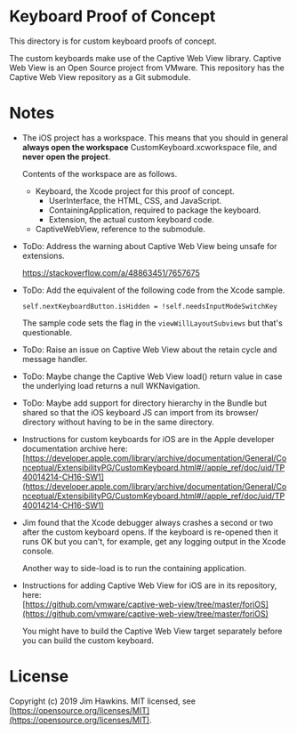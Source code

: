 Keyboard Proof of Concept
=========================
This directory is for custom keyboard proofs of concept.

The custom keyboards make use of the Captive Web View library. Captive Web View
is an Open Source project from VMware. This repository has the Captive Web View
repository as a Git submodule.

Notes
=====
-   The iOS project has a workspace. This means that you should in general
    **always open the workspace** CustomKeyboard.xcworkspace file, and **never
    open the project**.

    Contents of the workspace are as follows.

    -   Keyboard, the Xcode project for this proof of concept.
        -   UserInterface, the HTML, CSS, and JavaScript.
        -   ContainingApplication, required to package the keyboard.
        -   Extension, the actual custom keyboard code.
    -   CaptiveWebView, reference to the submodule.

-   ToDo: Address the warning about Captive Web View being unsafe for
    extensions.

    https://stackoverflow.com/a/48863451/7657675

-   ToDo: Add the equivalent of the following code from the Xcode sample.

        self.nextKeyboardButton.isHidden = !self.needsInputModeSwitchKey
    
    The sample code sets the flag in the `viewWillLayoutSubviews` but that's
    questionable.

-   ToDo: Raise an issue on Captive Web View about the retain cycle and message
    handler.

-   ToDo: Maybe change the Captive Web View load() return value in case the
    underlying load returns a null WKNavigation.

-   ToDo: Maybe add support for directory hierarchy in the Bundle but shared so
    that the iOS keyboard JS can import from its browser/ directory without
    having to be in the same directory.

-   Instructions for custom keyboards for iOS are in the Apple developer
    documentation archive here:  
    [https://developer.apple.com/library/archive/documentation/General/Conceptual/ExtensibilityPG/CustomKeyboard.html#//apple_ref/doc/uid/TP40014214-CH16-SW1](https://developer.apple.com/library/archive/documentation/General/Conceptual/ExtensibilityPG/CustomKeyboard.html#//apple_ref/doc/uid/TP40014214-CH16-SW1)

-   Jim found that the Xcode debugger always crashes a second or two after the
    custom keyboard opens. If the keyboard is re-opened then it runs OK but you
    can't, for example, get any logging output in the Xcode console.

    Another way to side-load is to run the containing application.

-   Instructions for adding Captive Web View for iOS are in its repository,
    here:  
    [https://github.com/vmware/captive-web-view/tree/master/foriOS](https://github.com/vmware/captive-web-view/tree/master/foriOS)

    You might have to build the Captive Web View target separately before you
    can build the custom keyboard.

License
=======
Copyright (c) 2019 Jim Hawkins. MIT licensed, see
[https://opensource.org/licenses/MIT](https://opensource.org/licenses/MIT).
